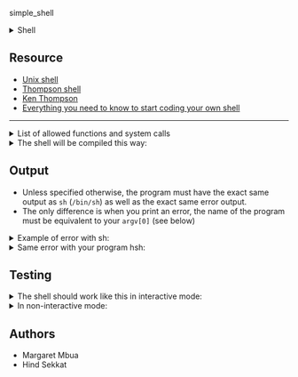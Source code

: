 simple_shell
<details>
<summary>Shell </summary>
<img src="https://user-images.githubusercontent.com/29776892/129798799-6f730688-8728-49ed-b01b-13bec0fa2896.jpeg">
</details>

## Resource

- [Unix shell](https://en.wikipedia.org/wiki/Unix_shell)
- [Thompson shell](https://en.wikipedia.org/wiki/Thompson_shell)
- [Ken Thompson](https://en.wikipedia.org/wiki/Ken_Thompson)
- [Everything you need to know to start coding your own shell](https://www.notion.so/C-Programming-f13cdb9661db464f8ea326c5a2654e8e)

---

<details>
<summary>List of allowed functions and system calls</summary>

+ `access` (man 2 access)
+ `chdir` (man 2 chdir)
+ `close` (man 2 close)
+ `closedir` (man 3 closedir)
+ `execve` (man 2 execve)
+ `exit` (man 3 exit)
+ `\_exit` (man 2 \_exit)
+ `fflush` (man 3 fflush)
+ `fork` (man 2 fork)
+ `free`(man 3 free)
+ `getcwd` (man 3 getcwd)
+ `getline` (man 3 getline)
+ `getpid` (man 2 getpid)
+ `isatty` (man 3 isatty)
+ `kill` (man 2 kill)
+ `malloc` (man 3 malloc)
+ `open` (man 2 open)
+ `opendir` (man 3 opendir)
+ `perror` (man 3 perror)
+ `read` (man 2 read)
+ `readdir` (man 3 readdir)
+ `signal` (man 2 signal)
+ `stat` (\_\_xstat) (man 2 stat)
+ `lstat` (\_\_lxstat) (man 2 lstat)
+ `fstat` (\_\_fxstat) (man 2 fstat)
+ `strtok` (man 3 strtok)
+ `wait` (man 2 wait)
+ `waitpid` (man 2 waitpid)
+ `wait3` (man 2 wait3)
+ `wait4` (man 2 wait4)
+ `write` (man 2 write)

</details>

<details>
<summary>The shell will be compiled this way:</summary>
<pre>$ gcc -Wall -Werror -Wextra -pedantic -std=gnu89 \*.c -o hsh</pre>
</details>

## Output

- Unless specified otherwise, the program must have the exact same output as `sh` (`/bin/sh`) as well as the exact same error output.
- The only difference is when you print an error, the name of the program must be equivalent to your `argv[0]` (see below)

<details>
     <summary>Example of error with sh:</summary>
<pre>$ echo "qwerty" | /bin/sh<br>/bin/sh: 1: qwerty: not found<br>$ echo "qwerty" | /bin/../bin/sh<br>/bin/../bin/sh: 1: qwerty: not found<br>$</pre>
</details>

<details>
<summary>Same error with your program hsh:</summary>
<pre>$ echo "qwerty" | ./hsh<br>./hsh: 1: qwerty: not found<br>$ echo "qwerty" | ./././hsh<br>./././hsh: 1: qwerty: not found<br>$</pre>
</details>

## Testing

<details>
<summary>The shell should work like this in interactive mode:</summary>
<pre>$ ./hsh<br>($) /bin/ls<br>hsh main.c shell.c<br>($)<br>($) exit<br>$</pre>
</details>

<details>
<summary>In non-interactive mode:</summary>
<pre>$ echo "/bin/ls" | ./hsh<br>hsh main.c shell.c test\_ls\_2<br>$<br>$ cat test\_ls\_2<br>/bin/ls<br>/bin/ls<br>$<br>$ cat test\_ls\_2 | ./hsh<br>hsh main.c shell.c test\_ls\_2<br>hsh main.c shell.c test\_ls\_2<br>$</pre>
</details>

## Authors

- Margaret Mbua
- Hind Sekkat
